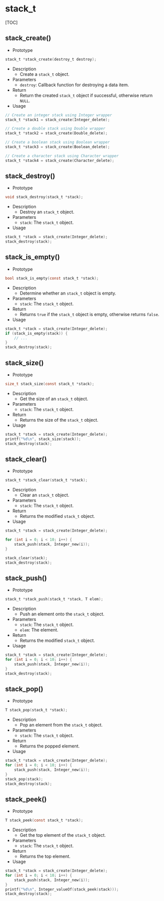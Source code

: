 # stack_t

[TOC]



## stack_create()

- Prototype

```c
stack_t *stack_create(destroy_t destroy);
```

- Description
    - Create a `stack_t` object.
- Parameters
    - `destroy`: Callback function for destroying a data item.
- Return
    - Return the created `stack_t` object if successful, otherwise return `NULL`.
- Usage

```c
// Create an integer stack using Integer wrapper
stack_t *stack1 = stack_create(Integer_delete);

// Create a double stack using Double wrapper
stack_t *stack2 = stack_create(Double_delete);

// Create a boolean stack using Boolean wrapper
stack_t *stack3 = stack_create(Boolean_delete);

// Create a character stack using Character wrapper
stack_t *stack4 = stack_create(Character_delete);
```



## stack_destroy()

- Prototype

```c
void stack_destroy(stack_t *stack);
```

- Description
    - Destroy an `stack_t` object.
- Parameters
    - `stack`: The `stack_t` object.
- Usage

```c
stack_t *stack = stack_create(Integer_delete);
stack_destroy(stack);
```



## stack_is_empty()

- Prototype

```c
bool stack_is_empty(const stack_t *stack);
```

- Description
    - Determine whether an `stack_t` object is empty.
- Parameters
    - `stack`: The `stack_t` object.
- Return
    - Returns `true` if the `stack_t` object is empty, otherwise returns `false`.
- Usage

```c
stack_t *stack = stack_create(Integer_delete);
if (stack_is_empty(stack)) {
    // ...
}
stack_destroy(stack);
```



## stack_size()

- Prototype

```c
size_t stack_size(const stack_t *stack);
```

- Description
    - Get the size of an `stack_t` object.
- Parameters
    - `stack`: The `stack_t` object.
- Return
    - Returns the size of the `stack_t` object.
- Usage

```c
stack_t *stack = stack_create(Integer_delete);
printf("%d\n", stack_size(stack));
stack_destroy(stack);
```



## stack_clear()

- Prototype

```c
stack_t *stack_clear(stack_t *stack);
```

- Description
    - Clear an `stack_t` object.
- Parameters
    - `stack`: The `stack_t` object.
- Return
    - Returns the modified `stack_t` object.
- Usage

```c
stack_t *stack = stack_create(Integer_delete);

for (int i = 0; i < 10; i++) {
    stack_push(stack, Integer_new(i));
}

stack_clear(stack);
stack_destroy(stack);
```



## stack_push()

- Prototype

```c
stack_t *stack_push(stack_t *stack, T elem);
```

- Description
    - Push an element onto the `stack_t` object.
- Parameters
    - `stack`: The `stack_t` object.
    - `elem`: The element.
- Return
    - Returns the modified `stack_t` object.
- Usage

```c
stack_t *stack = stack_create(Integer_delete);
for (int i = 0; i < 10; i++) {
    stack_push(stack, Integer_new(i));
}
stack_destroy(stack);
```



## stack_pop()

- Prototype

```c
T stack_pop(stack_t *stack);
```

- Description
    - Pop an element from the `stack_t` object.
- Parameters
    - `stack`: The `stack_t` object.
- Return
    - Returns the popped element.
- Usage

```c
stack_t *stack = stack_create(Integer_delete);
for (int i = 0; i < 10; i++) {
    stack_push(stack, Integer_new(i));
}
stack_pop(stack);
stack_destroy(stack);
```



## stack_peek()

- Prototype

```c
T stack_peek(const stack_t *stack);
```

- Description
    - Get the top element of the `stack_t` object.
- Parameters
    - `stack`: The `stack_t` object.
- Return
    - Returns the top element.
- Usage

```c
stack_t *stack = stack_create(Integer_delete);
for (int i = 0; i < 10; i++) {
    stack_push(stack, Integer_new(i));
}
printf("%d\n", Integer_valueOf(stack_peek(stack)));
stack_destroy(stack);
```

